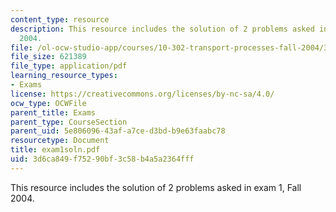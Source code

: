 ```yaml
---
content_type: resource
description: This resource includes the solution of 2 problems asked in exam 1, Fall
  2004.
file: /ol-ocw-studio-app/courses/10-302-transport-processes-fall-2004/3d6ca849f75290bf3c58b4a5a2364fff_exam1soln.pdf
file_size: 621389
file_type: application/pdf
learning_resource_types:
- Exams
license: https://creativecommons.org/licenses/by-nc-sa/4.0/
ocw_type: OCWFile
parent_title: Exams
parent_type: CourseSection
parent_uid: 5e806096-43af-a7ce-d3bd-b9e63faabc78
resourcetype: Document
title: exam1soln.pdf
uid: 3d6ca849-f752-90bf-3c58-b4a5a2364fff
---
```

This resource includes the solution of 2 problems asked in exam 1, Fall 2004.